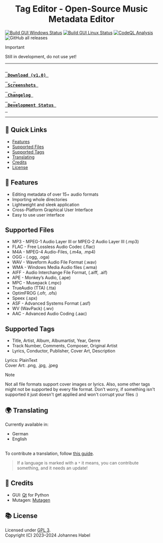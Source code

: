 <h1 align="center">Tag Editor - Open-Source Music Metadata Editor</h1>
<a href="https://github.com/EchterAlsFake/TagEditor/actions/workflows/build_gui_windows.yml"><img src="https://github.com/EchterAlsFake/TagEditor/actions/workflows/build_gui_windows.yml/badge.svg" alt="Build GUI Windows Status"/></a>
<a href="https://github.com/EchterAlsFake/TagEditor/actions/workflows/build_gui_linux.yml"><img src="https://github.com/EchterAlsFake/TagEditor/actions/workflows/build_gui_linux.yml/badge.svg" alt="Build GUI Linux Status"/></a>
<a href="https://github.com/EchterAlsFake/TagEditor/workflows/CodeQL"><img src="https://github.com/EchterAlsFake/TagEditor/workflows/CodeQL/badge.svg" alt="CodeQL Analysis"/></a>
<img alt="GitHub all releases" src="https://img.shields.io/github/downloads/EchterAlsFake/TagEditor/total?style=social&logo=github&logoColor=purple">
<br>


> [!IMPORTANT]
> Still in development, do not use yet!

---

**[<kbd><strong>&nbsp;<br>&nbsp;Download (v1.0)&nbsp;<br>&nbsp;</strong></kbd>](https://github.com/EchterAlsFake/TagEditor/releases/tag/1.0)** 
**[<kbd><strong>&nbsp;<br>&nbsp;Screenshots&nbsp;<br>&nbsp;</strong></kbd>](https://github.com/EchterAlsFake/TagEditor/blob/master/README/SCREENSHOTS.md)** 
**[<kbd><strong>&nbsp;<br>&nbsp;Changelog&nbsp;<br>&nbsp;</strong></kbd>](https://github.com/EchterAlsFake/TagEditor/blob/master/README/CHANGELOG.md)** 
**[<kbd><strong>&nbsp;<br>&nbsp;Development Status&nbsp;<br>&nbsp;</strong></kbd>](https://github.com/EchterAlsFake/TagEditor/blob/master/README/STATUS.md)** 

---

## 🚀 Quick Links
- [Features](#-features)
- [Supported Files](#supported-files)
- [Supported Tags](#supported-tags) 
- [Translating](#-translating)
- [Credits](#-credits)
- [License](#-license)


## 🌟 Features
- Editing metadata of over 15+ audio formats
- Importing whole directories
- Lightweight and sleek application
- Cross-Platform Graphical User Interface
- Easy to use user interface

## Supported Files
- MP3 - MPEG-1 Audio Layer III or MPEG-2 Audio Layer III (.mp3)
- FLAC - Free Lossless Audio Codec (.flac)
- M4A - MPEG-4 Audio-Files, (.m4a, .mp4)
- OGG - (.ogg, .oga)
- WAV - Waveform Audio File Format (.wav)
- WMA - Windows Media Audio files (.wma)
- AIFF - Audio Interchange File Format, (.aiff, .aif)
- APE - Monkey’s Audio, (.ape)
- MPC - Musepack (.mpc)
- TrueAudio (TTA) (.tta)
- OptimFROG (.ofr, .ofs)
- Speex (.spx)
- ASF - Advanced Systems Format (.asf)
- WV (WavPack) (.wv)
- AAC - Advanced Audio Coding (.aac)

## Supported Tags
- Title, Artist, Album, Albumartist, Year, Genre
- Track Number, Comments, Composer, Original Artist
- Lyrics, Conductor, Publisher, Cover Art, Description

Lyrics: PlainText
<br>Cover Art: .png, .jpg, .jpeg

> [!NOTE]
> Not all file formats support cover images or lyrics. Also, some other tags might not be supported by every file format.
> Don't worry, if something isn't supported it just doesn't get applied and won't corrupt your files :)

## 🌍 Translating
Currently available in:
- German
- English

<br>To contribute a translation, follow [this guide](https://github.com/EchterAlsFake/TagEditor/blob/master/README/TRANSLATING.md).

> If a language is marked with a `*` it means, you can contribute something, and it needs an update!

## 👏 Credits
- GUI: [Qt](https://qt.io) for Python
- Mutagen: [Mutagen](https://github.com/quodlibet/mutagen)

## 📚 License
Licensed under [GPL 3](https://www.gnu.org/licenses/gpl-3.0.en.html).
<br>Copyright (C) 2023–2024 Johannes Habel
